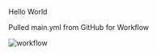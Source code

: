 Hello World

Pulled main.yml from GitHub for Workflow

![workflow](https://github.com/<UserName>/<RepositoryName>/actions/workflows/main.yml/badge.svg)